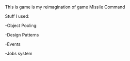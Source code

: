 This is game is my reimagination of game Missile Command

Stuff I used:

-Object Pooling

-Design Patterns

-Events

-Jobs system
